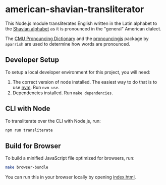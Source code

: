 # american-shavian-transliterator

This Node.js module transliterates English written in the Latin alphabet to the [Shavian alphabet](https://www.shavian.info/)
as it is pronounced in the "general" American dialect.

The [CMU Pronouncing Dictionary](http://www.speech.cs.cmu.edu/cgi-bin/cmudict) and the [pronouncingjs](https://github.com/aparrish/pronouncingjs)
package by `aparrish` are used to determine how words are pronounced.

## Developer Setup

To setup a local developer environment for this project, you will need:

1. The correct version of node installed. The easiest way to do that is to use [nvm](https://github.com/nvm-sh/nvm). Run `nvm use`.
2. Dependencies installed. Run `make dependencies`.

## CLI with Node

To transliterate over the CLI with Node.js, run:

```bash
npm run transliterate
```

## Build for Browser

To build a minified JavaScript file optimized for browsers, run:

```bash
make browser-bundle
```

You can run this in your browser locally by opening [index.html](./index.html).
